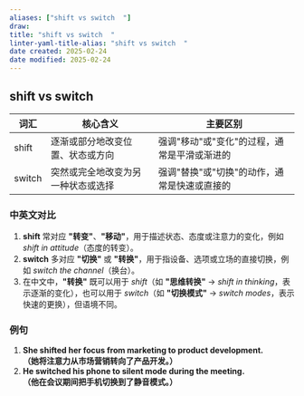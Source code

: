 ```yaml
---
aliases: ["shift vs switch  "]
draw:
title: "shift vs switch  "
linter-yaml-title-alias: "shift vs switch  "
date created: 2025-02-24
date modified: 2025-02-24
---
```


## shift vs switch  

| 词汇  | 核心含义 | 主要区别 |
|--------|--------|--------|
| shift  | 逐渐或部分地改变位置、状态或方向 | 强调"移动"或"变化"的过程，通常是平滑或渐进的 |
| switch | 突然或完全地改变为另一种状态或选择 | 强调"替换"或"切换"的动作，通常是快速或直接的 |

### 中英文对比  

1. **shift** 常对应 **"转变"**、**"移动"**，用于描述状态、态度或注意力的变化，例如 *shift in attitude*（态度的转变）。
2. **switch** 多对应 **"切换"** 或 **"转换"**，用于指设备、选项或立场的直接切换，例如 *switch the channel*（换台）。
3. 在中文中，**"转换"** 既可以用于 *shift*（如 **"思维转换"** → *shift in thinking*，表示逐渐的变化），也可以用于 *switch*（如 **"切换模式"** → *switch modes*，表示快速的更换），但语境不同。

### 例句  

1. **She shifted her focus from marketing to product development.**  
   **（她将注意力从市场营销转向了产品开发。）**  
2. **He switched his phone to silent mode during the meeting.**  
   **（他在会议期间把手机切换到了静音模式。）**  
